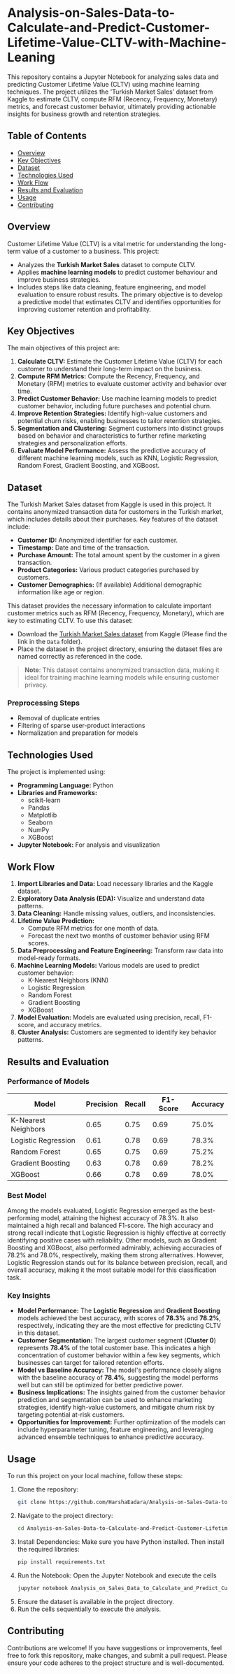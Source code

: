 # Analysis-on-Sales-Data-to-Calculate-and-Predict-Customer-Lifetime-Value-CLTV-with-Machine-Leaning
This repository contains a Jupyter Notebook for analyzing sales data and predicting Customer Lifetime Value (CLTV) using machine learning techniques. The project utilizes the 'Turkish Market Sales' dataset from Kaggle to estimate CLTV, compute RFM (Recency, Frequency, Monetary) metrics, and forecast customer behavior, ultimately providing actionable insights for business growth and retention strategies.

## Table of Contents
- [Overview](#overview)
- [Key Objectives](#key-objectives)
- [Dataset](#dataset)
- [Technologies Used](#technologies-used)
- [Work Flow](#work-flow)
- [Results and Evaluation](#results-and-evaluation)
- [Usage](#usage)
- [Contributing](#contributing)

## Overview
Customer Lifetime Value (CLTV) is a vital metric for understanding the long-term value of a customer to a business. This project:

- Analyzes the **Turkish Market Sales** dataset to compute CLTV.
- Applies **machine learning models** to predict customer behaviour and improve business strategies.
- Includes steps like data cleaning, feature engineering, and model evaluation to ensure robust results.
The primary objective is to develop a predictive model that estimates CLTV and identifies opportunities for improving customer retention and profitability.

## Key Objectives

The main objectives of this project are:
1. **Calculate CLTV:** Estimate the Customer Lifetime Value (CLTV) for each customer to understand their long-term impact on the business.
2. **Compute RFM Metrics:** Compute the Recency, Frequency, and Monetary (RFM) metrics to evaluate customer activity and behavior over time.
3. **Predict Customer Behavior:** Use machine learning models to predict customer behavior, including future purchases and potential churn.
4. **Improve Retention Strategies:** Identify high-value customers and potential churn risks, enabling businesses to tailor retention strategies.
5. **Segmentation and Clustering:** Segment customers into distinct groups based on behavior and characteristics to further refine marketing strategies and personalization efforts.
6. **Evaluate Model Performance:** Assess the predictive accuracy of different machine learning models, such as KNN, Logistic Regression, Random Forest, Gradient Boosting, and XGBoost.
  
## Dataset
The Turkish Market Sales dataset from Kaggle is used in this project. It contains anonymized transaction data for customers in the Turkish market, which includes details about their purchases. Key features of the dataset include:

- **Customer ID:** Anonymized identifier for each customer.
- **Timestamp:** Date and time of the transaction.
- **Purchase Amount:** The total amount spent by the customer in a given transaction.
- **Product Categories:** Various product categories purchased by customers.
- **Customer Demographics:** (If available) Additional demographic information like age or region.

This dataset provides the necessary information to calculate important customer metrics such as RFM (Recency, Frequency, Monetary), which are key to estimating CLTV. To use this dataset:
- Download the [Turkish Market Sales dataset](https://www.kaggle.com/datasets/omercolakoglu/turkish-market-sales-dataset-with-9000items) from Kaggle (Please find the link in the `Data` folder).
- Place the dataset in the project directory, ensuring the dataset files are named correctly as referenced in the code.

> **Note**: This dataset contains anonymized transaction data, making it ideal for training machine learning models while ensuring customer privacy.

### Preprocessing Steps
- Removal of duplicate entries
- Filtering of sparse user-product interactions
- Normalization and preparation for models

## Technologies Used
The project is implemented using:
- **Programming Language:** Python
- **Libraries and Frameworks:**
   - scikit-learn
   - Pandas
   - Matplotlib
   - Seaborn
   - NumPy
   - XGBoost
- **Jupyter Notebook:** For analysis and visualization

## Work Flow
1. **Import Libraries and Data:** Load necessary libraries and the Kaggle dataset.
2. **Exploratory Data Analysis (EDA):** Visualize and understand data patterns.
3. **Data Cleaning:** Handle missing values, outliers, and inconsistencies.
4. **Lifetime Value Prediction:**
   - Compute RFM metrics for one month of data.
   - Forecast the next two months of customer behavior using RFM scores.
5. **Data Preprocessing and Feature Engineering:** Transform raw data into model-ready formats.
6. **Machine Learning Models:** Various models are used to predict customer behavior:
   - K-Nearest Neighbors (KNN)
   - Logistic Regression
   - Random Forest
   - Gradient Boosting
   - XGBoost
7. **Model Evaluation:** Models are evaluated using precision, recall, F1-score, and accuracy metrics.
8. **Cluster Analysis:** Customers are segmented to identify key behavior patterns.

## Results and Evaluation
### Performance of Models
| Model              | Precision | Recall | F1-Score | Accuracy |
|--------------------|-----------|--------|----------|----------|
| K-Nearest Neighbors | 0.65      | 0.75   | 0.69     | 75.0%    |
| Logistic Regression | 0.61      | 0.78   | 0.69     | 78.3%    |
| Random Forest       | 0.65      | 0.75   | 0.69     | 75.2%    |
| Gradient Boosting   | 0.63      | 0.78   | 0.69     | 78.2%    |
| XGBoost             | 0.66      | 0.78   | 0.69     | 78.0%    |

### Best Model
Among the models evaluated, Logistic Regression emerged as the best-performing model, attaining the highest accuracy of 78.3%. It also maintained a high recall and balanced F1-score. The high accuracy and strong recall indicate that Logistic Regression is highly effective at correctly identifying positive cases with reliability. Other models, such as Gradient Boosting and XGBoost, also performed admirably, achieving accuracies of 78.2% and 78.0%, respectively, making them strong alternatives. However, Logistic Regression stands out for its balance between precision, recall, and overall accuracy, making it the most suitable model for this classification task.
 
### Key Insights
- **Model Performance:** The **Logistic Regression** and **Gradient Boosting** models achieved the best accuracy, with scores of **78.3%** and **78.2%**, respectively, indicating they are the most effective for predicting CLTV in this dataset.
- **Customer Segmentation:** The largest customer segment (**Cluster 0**) represents **78.4%** of the total customer base. This indicates a high concentration of customer behavior within a few key segments, which businesses can target for tailored retention efforts.
- **Model vs Baseline Accuracy:** The model's performance closely aligns with the baseline accuracy of **78.4%**, suggesting the model performs well but can still be optimized for better predictive power.
- **Business Implications:** The insights gained from the customer behavior prediction and segmentation can be used to enhance marketing strategies, identify high-value customers, and mitigate churn risk by targeting potential at-risk customers.
- **Opportunities for Improvement:** Further optimization of the models can include hyperparameter tuning, feature engineering, and leveraging advanced ensemble techniques to enhance predictive accuracy.

## Usage
To run this project on your local machine, follow these steps:

1. Clone the repository:
   ```bash
   git clone https://github.com/HarshaEadara/Analysis-on-Sales-Data-to-Calculate-and-Predict-Customer-Lifetime-Value-CLTV-with-Machine-Leaning.git
   ```
2. Navigate to the project directory:
   ```bash
   cd Analysis-on-Sales-Data-to-Calculate-and-Predict-Customer-Lifetime-Value-CLTV-with-Machine-Leaning
   ```
3. Install Dependencies:
Make sure you have Python installed. Then install the required libraries:
   ```bash
   pip install requirements.txt
   ```
4. Run the Notebook:
Open the Jupyter Notebook and execute the cells
   ```bash
   jupyter notebook Analysis_on_Sales_Data_to_Calculate_and_Predict_Customer_Lifetime_Value_(CLTV)_with_Machine_Leaning.ipynb
   ```
5. Ensure the dataset is available in the project directory.
6. Run the cells sequentially to execute the analysis.

## Contributing
Contributions are welcome! If you have suggestions or improvements, feel free to fork this repository, make changes, and submit a pull request. Please ensure your code adheres to the project structure and is well-documented.

